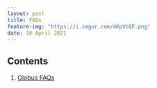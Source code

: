```yaml
---
layout: post
title: FAQs
feature-img: "https://i.imgur.com/4KpVtQF.png"
date: 16 April 2021
---
```

## Contents      
1. [Globus FAQs](https://docs.globus.org/faq/transfer-sharing/)    